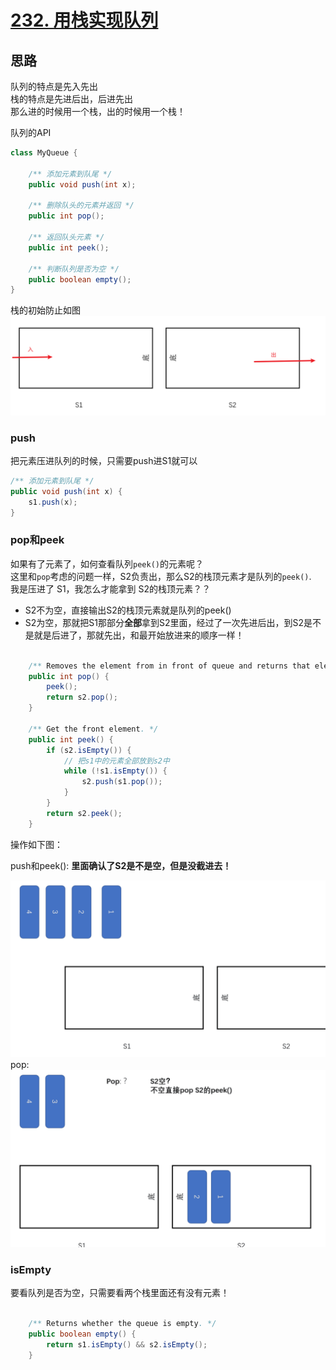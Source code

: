 # [232. 用栈实现队列](https://leetcode-cn.com/problems/implement-queue-using-stacks/)

## 思路
队列的特点是先入先出<br/>
栈的特点是先进后出，后进先出<br/>
那么进的时候用一个栈，出的时候用一个栈！

队列的API<br/>
```java
class MyQueue {
    
    /** 添加元素到队尾 */
    public void push(int x);
    
    /** 删除队头的元素并返回 */
    public int pop();
    
    /** 返回队头元素 */
    public int peek();
    
    /** 判断队列是否为空 */
    public boolean empty();
}
```

栈的初始防止如图
![栈组队列](https://github.com/Wanjixuan/leetcode/blob/main/Pic/Question/223.png)


### push
把元素压进队列的时候，只需要push进S1就可以
```java
/** 添加元素到队尾 */
public void push(int x) {
    s1.push(x);
}
```

### pop和peek
如果有了元素了，如何查看队列`peek()`的元素呢？<br/>
这里和`pop`考虑的问题一样，S2负责出，那么S2的栈顶元素才是队列的`peek()`.<br/>
我是压进了 S1，我怎么才能拿到 S2的栈顶元素？？
- S2不为空，直接输出S2的栈顶元素就是队列的peek()
- S2为空，那就把S1那部分**全部**拿到S2里面，经过了一次先进后出，到S2是不是就是后进了，那就先出，和最开始放进来的顺序一样！


```java

    /** Removes the element from in front of queue and returns that element. */
    public int pop() {
        peek();
        return s2.pop();
    }
    
    /** Get the front element. */
    public int peek() {
        if (s2.isEmpty()) {
            // 把s1中的元素全部放到s2中
            while (!s1.isEmpty()) {
                s2.push(s1.pop());
            }
        } 
        return s2.peek();
    }
```

操作如下图：

push和peek():
**里面确认了S2是不是空，但是没截进去！**

![peek\push](https://github.com/Wanjixuan/leetcode/blob/main/Pic/Question/232-peek-push.gif)
pop:
![pop](https://github.com/Wanjixuan/leetcode/blob/main/Pic/Question/232-popPart.gif)
### isEmpty

要看队列是否为空，只需要看两个栈里面还有没有元素！
```java
    
    /** Returns whether the queue is empty. */
    public boolean empty() {
        return s1.isEmpty() && s2.isEmpty();
    }

```


